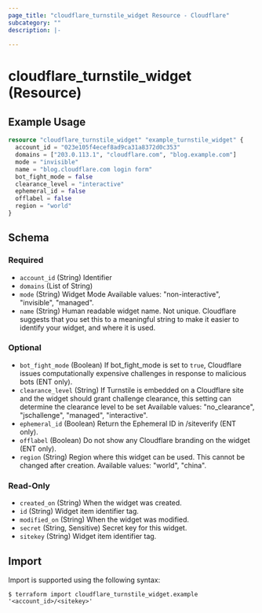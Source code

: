```yaml
---
page_title: "cloudflare_turnstile_widget Resource - Cloudflare"
subcategory: ""
description: |-
  
---
```


# cloudflare_turnstile_widget (Resource)



## Example Usage

```terraform
resource "cloudflare_turnstile_widget" "example_turnstile_widget" {
  account_id = "023e105f4ecef8ad9ca31a8372d0c353"
  domains = ["203.0.113.1", "cloudflare.com", "blog.example.com"]
  mode = "invisible"
  name = "blog.cloudflare.com login form"
  bot_fight_mode = false
  clearance_level = "interactive"
  ephemeral_id = false
  offlabel = false
  region = "world"
}
```

<!-- schema generated by tfplugindocs -->
## Schema

### Required

- `account_id` (String) Identifier
- `domains` (List of String)
- `mode` (String) Widget Mode
Available values: "non-interactive", "invisible", "managed".
- `name` (String) Human readable widget name. Not unique. Cloudflare suggests that you
set this to a meaningful string to make it easier to identify your
widget, and where it is used.

### Optional

- `bot_fight_mode` (Boolean) If bot_fight_mode is set to `true`, Cloudflare issues computationally
expensive challenges in response to malicious bots (ENT only).
- `clearance_level` (String) If Turnstile is embedded on a Cloudflare site and the widget should grant challenge clearance,
this setting can determine the clearance level to be set
Available values: "no_clearance", "jschallenge", "managed", "interactive".
- `ephemeral_id` (Boolean) Return the Ephemeral ID in /siteverify (ENT only).
- `offlabel` (Boolean) Do not show any Cloudflare branding on the widget (ENT only).
- `region` (String) Region where this widget can be used. This cannot be changed after creation.
Available values: "world", "china".

### Read-Only

- `created_on` (String) When the widget was created.
- `id` (String) Widget item identifier tag.
- `modified_on` (String) When the widget was modified.
- `secret` (String, Sensitive) Secret key for this widget.
- `sitekey` (String) Widget item identifier tag.

## Import

Import is supported using the following syntax:

```shell
$ terraform import cloudflare_turnstile_widget.example '<account_id>/<sitekey>'
```

